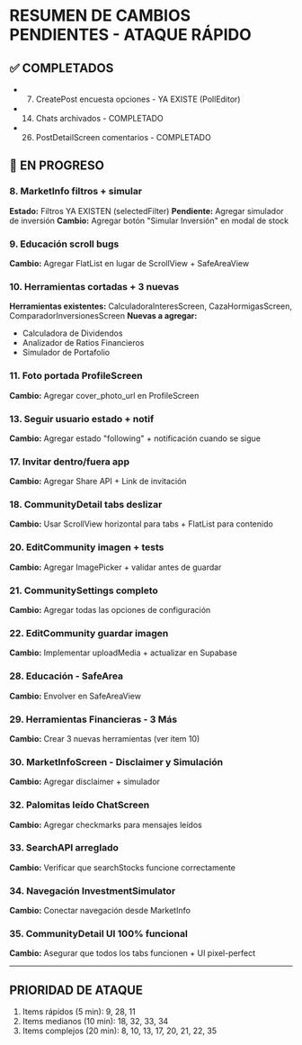 # RESUMEN DE CAMBIOS PENDIENTES - ATAQUE RÁPIDO

## ✅ COMPLETADOS
- 7. CreatePost encuesta opciones - YA EXISTE (PollEditor)
- 14. Chats archivados - COMPLETADO
- 26. PostDetailScreen comentarios - COMPLETADO

## 🔧 EN PROGRESO

### 8. MarketInfo filtros + simular
**Estado:** Filtros YA EXISTEN (selectedFilter)
**Pendiente:** Agregar simulador de inversión
**Cambio:** Agregar botón "Simular Inversión" en modal de stock

### 9. Educación scroll bugs
**Cambio:** Agregar FlatList en lugar de ScrollView + SafeAreaView

### 10. Herramientas cortadas + 3 nuevas
**Herramientas existentes:** CalculadoraInteresScreen, CazaHormigasScreen, ComparadorInversionesScreen
**Nuevas a agregar:** 
- Calculadora de Dividendos
- Analizador de Ratios Financieros
- Simulador de Portafolio

### 11. Foto portada ProfileScreen
**Cambio:** Agregar cover_photo_url en ProfileScreen

### 13. Seguir usuario estado + notif
**Cambio:** Agregar estado "following" + notificación cuando se sigue

### 17. Invitar dentro/fuera app
**Cambio:** Agregar Share API + Link de invitación

### 18. CommunityDetail tabs deslizar
**Cambio:** Usar ScrollView horizontal para tabs + FlatList para contenido

### 20. EditCommunity imagen + tests
**Cambio:** Agregar ImagePicker + validar antes de guardar

### 21. CommunitySettings completo
**Cambio:** Agregar todas las opciones de configuración

### 22. EditCommunity guardar imagen
**Cambio:** Implementar uploadMedia + actualizar en Supabase

### 28. Educación - SafeArea
**Cambio:** Envolver en SafeAreaView

### 29. Herramientas Financieras - 3 Más
**Cambio:** Crear 3 nuevas herramientas (ver item 10)

### 30. MarketInfoScreen - Disclaimer y Simulación
**Cambio:** Agregar disclaimer + simulador

### 32. Palomitas leído ChatScreen
**Cambio:** Agregar checkmarks para mensajes leídos

### 33. SearchAPI arreglado
**Cambio:** Verificar que searchStocks funcione correctamente

### 34. Navegación InvestmentSimulator
**Cambio:** Conectar navegación desde MarketInfo

### 35. CommunityDetail UI 100% funcional
**Cambio:** Asegurar que todos los tabs funcionen + UI pixel-perfect

---

## PRIORIDAD DE ATAQUE
1. Items rápidos (5 min): 9, 28, 11
2. Items medianos (10 min): 18, 32, 33, 34
3. Items complejos (20 min): 8, 10, 13, 17, 20, 21, 22, 35
